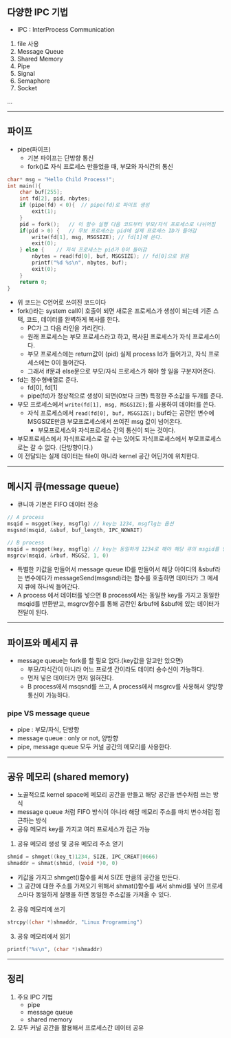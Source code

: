 ## 다양한 IPC 기법
* IPC : InterProcess Communication
1. file 사용
2. Message Queue
3. Shared Memory
4. Pipe
5. Signal
6. Semaphore
7. Socket

...

---
## 파이프
* pipe(파이프)
    + 기본 파이프는 단방향 통신
    + fork()로 자식 프로세스 만들었을 때, 부모와 자식간의 통신

``` C
char* msg = "Hello Child Process!";
int main(){
    char buf[255];
    int fd[2], pid, nbytes;
    if (pipe(fd) < 0){  // pipe(fd)로 파이프 생성
        exit(1);
    }
    pid = fork();   // 이 함수 실행 다음 코드부터 부모/자식 프로세스로 나뉘어짐
    if(pid > 0) {   // 무보 프로세스는 pid에 실제 프로세스 ID가 들어감
        write(fd[1], msg, MSGSIZE); // fd[1]에 쓴다.
        exit(0);
    } else {    // 자식 프로세스는 pid가 0이 들어감
        nbytes = read(fd[0], buf, MSGSIZE); // fd[0]으로 읽음
        printf("%d %s\n", nbytes, buf);
        exit(0);
    }
    return 0;
}
```

* 위 코드는 C언어로 쓰여진 코드이다
* fork()라는 system call이 호출이 되면 새로운 프로세스가 생성이 되는데 기존 스택, 코드, 데이터를 완벽하게 복사를 한다.
    + PC가 그 다음 라인을 가리킨다.
    + 원래 프로세스는 부모 프로세스라고 하고, 복사된 프로세스가 자식 프로세스이다.
    + 부모 프로세스에는 return값이 (pid) 실제 process Id가 들어가고, 자식 프로세스에는 0이 들어간다.
    + 그래서 if문과 else문으로 부모/자식 프로세스가 해야 할 일을 구분지어준다.
* fd는 정수형배열로 준다.
    + fd[0], fd[1]
    + pipe(fd)가 정상적으로 생성이 되면(0보다 크면) 특정한 주소값을 두개를 준다.
* 부모 프로세스에서 `write(fd[1], msg, MSGSIZE);`를 사용하여 데이터를 쓴다.
    + 자식 프로세스에서 `read(fd[0], buf, MSGSIZE);` buf라는 공란인 변수에 MSGSIZE만큼 부모프로세스에서 쓰여진 msg 값이 넘어온다.
        - 부모프로세스와 자식프로세스 간의 통신이 되는 것이다.
* 부모프로세스에서 자식프로세스로 갈 수는 있어도 자식프로세스에서 부모프로세스로는 갈 수 없다. (단방향이다.)
* 이 전달되는 실제 데이터는 file이 아니라 kernel 공간 어딘가에 위치한다.

---
## 메시지 큐(message queue)
* 큐니까 기본은 FIFO 데이터 전송

```C
// A process
msqid = msgget(key, msgflg) // key는 1234, msgflg는 옵션
msgsnd(msqid, &sbuf, buf_length, IPC_NOWAIT)
```

```C
// B process
msqid = msgget(key, msgflg) // key는 동일하게 1234로 해야 해당 큐의 msgid를 얻을 수 있음
msgrcv(msqid, &rbuf, MSGSZ, 1, 0)
```

* 특별한 키값을 만들어서 message queue ID를 만들어서 해당 아이디의 &sbuf라는 변수에다가 messageSend(msgsnd)라는 함수를 호출하면 데이터가 그 메세지 큐에 하나씩 들어간다.
* A process 에서 데이터를 넣으면 B process에서는 동일한 key를 가지고 동일한 msqid를 반환받고, msgrcv함수를 통해 공란인 &rbuf에 &sbuf에 있는 데이터가 전달이 된다.

---
## 파이프와 메세지 큐
* message queue는 fork를 할 필요 없다.(key값을 알고만 있으면)
    + 부모/자식간이 아니라 어느 프로셋 간이라도 데이터 송수신이 가능하다.
    + 먼저 넣은 데이터가 먼저 읽혀진다.
    + B process에서 msqsnd를 쓰고, A process에서 msgrcv를 사용해서 양방향 통신이 가능하다.
### pipe VS message queue
* pipe : 부모/자식, 단방향
* message queue : only or not, 양방향
* pipe, message queue 모두 커널 공간의 메모리를 사용한다.

---
## 공유 메모리 (shared memory)
* 노골적으로 kernel space에 메모리 공간을 만들고 해당 공간을 변수처럼 쓰는 방식
* message queue 처럼 FIFO 방식이 아니라 해당 메모리 주소를 마치 변수처럼 접근하는 방식
* 공유 메모리 key를 가지고 여러 프로세스가 접근 가능
1. 공유 메모리 생성 및 공유 메모리 주소 얻기
```C
shmid = shmget((key_t)1234, SIZE, IPC_CREAT|0666)
shmaddr = shmat(shmid, (void *)0, 0)
```
* 키값을 가지고 shmget()함수를 써서 SIZE 만큼의 공간을 만든다.
* 그 공간에 대한 주소를 가져오기 위해서 shmat()함수를 써서 shmid를 넣어 프로세스마다 동일하게 실행을 하면 동일한 주소값을 가져올 수 있다.
2. 공유 메모리에 쓰기
```C
strcpy((char *)shmaddr, "Linux Programming")
```
3. 공유 메모리에서 읽기
```C
printf("%s\n", (char *)shmaddr)
```

---
## 정리
1. 주요 IPC 기법
    + pipe
    + message queue
    + shared memory
2. 모두 커널 공간을 활용해서 프로세스간 데이터 공유